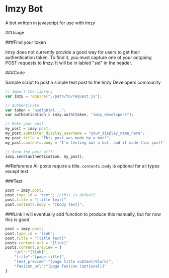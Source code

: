 # Imzy Bot
A bot written in javascript for use with Imzy

##Usage

###Find your token

Imzy does not currently provide a good way for users to get their authentication token. To find it, you must capture one of your outgoing POST requests to Imzy. It will be in labled "sid" in the header.

###Code

Sample script to post a simple text post to the Imzy Developers community

~~~javascript
// Import the library
var imzy = require("./path/to/request.js");

// Authenticate
var token = "asdfghjkl...";
var authentication = imzy.auth(token, "imzy_developers");

// Make your post
my_post = imzy.post;
my_post.submitter_display_username = "your_display_name_here";
my_post.title = "This post was made by a bot!";
my_post.contents.body = "I'm testing out a bot, and it made this post!";

// Send the post off!
imzy.send(authentication, my_post);
~~~

##Reference
All posts require a title. `contents.body` is optional for all types except text.

###Text
~~~javascript
post = imzy.post;
post.type_id = 'text'; //this is default
post.title = "[title text]"
post.contents.body = "[body text]";
~~~

###Link
I will eventually add function to produce this manually, but for now this is good.
~~~javascript
post = imzy.post;
post.type_id = 'link';
post.title = "[title text]"
posts.content.url = "[link]"
posts.content.preview = {
	"url":"[link]",
	"title":"[page title]",
	"text_preview":"[page title subtext/blurb]",
	"favicon_url":"[page favicon (optional)]"
}
~~~

